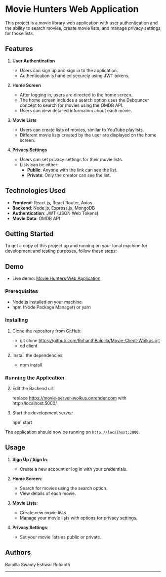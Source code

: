 # Movie Hunters Web Application

This project is a movie library web application with user authentication and the ability to search movies, create movie lists, and manage privacy settings for those lists.

## Features

1. **User Authentication**
   - Users can sign up and sign in to the application.
   - Authentication is handled securely using JWT tokens.

2. **Home Screen**
   - After logging in, users are directed to the home screen.
   - The home screen includes a search option uses the Debouncer concept to search for movies using the OMDB API.
   - Users can view detailed information about each movie.

3. **Movie Lists**
   - Users can create lists of movies, similar to YouTube playlists.
   - Different movie lists created by the user are displayed on the home screen.

4. **Privacy Settings**
   - Users can set privacy settings for their movie lists.
   - Lists can be either:
     - **Public**: Anyone with the link can see the list.
     - **Private**: Only the creator can see the list.

## Technologies Used

- **Frontend**: React.js, React Router, Axios
- **Backend**: Node.js, Express.js, MongoDB
- **Authentication**: JWT (JSON Web Tokens)
- **Movie Data**: OMDB API

## Getting Started

To get a copy of this project up and running on your local machine for development and testing purposes, follow these steps:

## Demo

- Live demo: [Movie Hunters Web Application](https://movie-hunters-wolkus.vercel.app/signin)

### Prerequisites

- Node.js installed on your machine
- npm (Node Package Manager) or yarn

### Installing

1. Clone the repository from GitHub:

   - git clone https://github.com/RohanthBaipilla/Movie-Client-Wolkus.git
   - cd client


2. Install the dependencies:

   - npm install


### Running the Application

2. Edit the Backend url:

   replace https://movie-server-wolkus.onrender.com with http://localhost:5000/

1. Start the development server:

   npm start


The application should now be running on `http://localhost:3000`.

## Usage

1. **Sign Up / Sign In**:
   - Create a new account or log in with your credentials.

2. **Home Screen**:
   - Search for movies using the search option.
   - View details of each movie.

3. **Movie Lists**:
   - Create new movie lists.
   - Manage your movie lists with options for privacy settings.

4. **Privacy Settings**:
   - Set your movie lists as public or private.

## Authors

Baipilla Swamy Eshwar Rohanth

---
